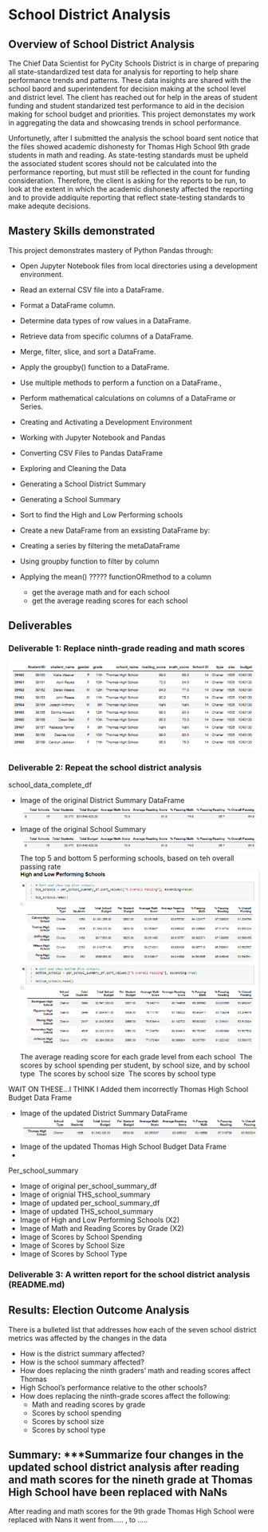 # School District Analysis

## Overview of School District Analysis
The Chief Data Scientist for PyCity Schools District is in charge of preparing all state-standardized test data for analysis for reporting to help share performance trends and patterns.  These data insights are shared with the school baord and superintendent for decision making at the school level and district level.  The client has reached out for help in the areas of student funding and student standarized test performance to aid in the decision making for school budget and priorities.  This project demonstates my work in aggregating the data and showcasing trends in school performance.

Unfortunetly, after I submitted the analysis the school board sent notice that the files showed academic dishonesty for Thomas High School 9th grade students in math and reading.  As state-testing standards must be upheld the associated student scores should not be calculated into the performance reporting, but must still be reflected in the count for funding consideration.  Therefore, the client is asking for the reports to be run, to look at the extent in which the academic dishonesty affected the reporting and to provide addiquite reporting that reflect state-testing standards to make adequte decisions.

## Mastery Skills demonstrated
This project demonstrates mastery of Python Pandas through: 
- Open Jupyter Notebook files from local directories using a development environment.
- Read an external CSV file into a DataFrame.
- Format a DataFrame column.
- Determine data types of row values in a DataFrame.
- Retrieve data from specific columns of a DataFrame.
- Merge, filter, slice, and sort a DataFrame.
- Apply the groupby() function to a DataFrame.
- Use multiple methods to perform a function on a DataFrame., 
- Perform mathematical calculations on columns of a DataFrame or Series.

- Creating and Activating a Development Environment
- Working with Jupyter Notebook and Pandas
- Converting CSV Files to Pandas DataFrame
- Exploring and Cleaning the Data
- Generating a School District Summary
- Generating a School Summary
- Sort to find the High and Low Performing schools
- Create a new DataFrame from an exsisting DataFrame by:
 - Creating a series by filtering the metaDataFrame
 -  Using groupby function to filter by column
 - Applying the mean() ????? functionORmethod to a column
    - get the average math and for each school
    - get the average reading scores for each school


## Deliverables
### Deliverable 1: Replace ninth-grade reading and math scores
![C:\Users\tligh\Documents\MSU\Challenges\School_District_Analysis\photos\Deliverable1.PNG](https://github.com/Tara-Lightner/School_District_Analysis/blob/main/photos/Deliverable1.PNG)
### Deliverable 2: Repeat the school district analysis
school_data_complete_df
* Image of the original District Summary DataFrame
![C:\Users\tligh\Documents\MSU\Challenges\School_District_Analysis\photos\District_Summary.PNG](https://github.com/Tara-Lightner/School_District_Analysis/blob/main/photos/District_Summary.PNG)
* Image of the original School Summary
![C:\Users\tligh\Documents\MSU\Challenges\School_District_Analysis\photo\Original_THS_Summary.PNG](https://github.com/Tara-Lightner/School_District_Analysis/blob/main/photos/District_Summary.PNG) 
The top 5 and bottom 5 performing schools, based on teh overall passing rate
![C:\Users\tligh\Documents\MSU\Challenges\School_District_Analysis\photos\Top5_Bottom5.PNG](https://github.com/Tara-Lightner/School_District_Analysis/blob/main/photos/Top5_Bottom5.PNG) 
The average reading score for each grade level from each school
![]() 
The scores by school spending per student, by school size, and by school type
![]() 
The scores by school size
![]() 
The scores by school type
![]() 




WAIT ON THESE...I THINK I Added them incorrectly
Thomas High School Budget Data Frame
![]()
* Image of the updated District Summary DataFrame
![C:\Users\tligh\Documents\MSU\Challenges\School_District_Analysis\photos\Adjusted_THS_Summary.PNG](https://github.com/Tara-Lightner/School_District_Analysis/blob/main/photos/Adjusted_THS_Summary.PNG)
* Image of the updated Thomas High School Budget Data Frame
![]()
* 
Per_school_summary
* Image of original per_school_summary_df
* Image of orignial THS_school_summary
* Image of updated per_school_summary_df
* Image of updated THS_school_summary
* Image of High and Low Performing Schools (X2)
* Image of Math and Reading Scores by Grade (X2)
* Image of Scores by School Spending
* Image of Scores by School Size
* Image of Scores by School Type

### Deliverable 3: A written report for the school district analysis (README.md)

## Results: Election Outcome Analysis
There is a bulleted list that addresses how each of the seven school district metrics was affected by the changes in the data 
- How is the district summary affected?
- How is the school summary affected?
- How does replacing the ninth graders’ math and reading scores affect Thomas 
- High School’s performance relative to the other schools?
- How does replacing the ninth-grade scores affect the following:
  - Math and reading scores by grade
  - Scores by school spending
  - Scores by school size
  - Scores by school type

## Summary: ***Summarize four changes in the updated school district analysis after reading and math scores for the nineth grade at Thomas High School have been replaced with NaNs
After reading and math scores for the 9th grade Thomas High School were replaced with Nans it went from.....   , to .....





